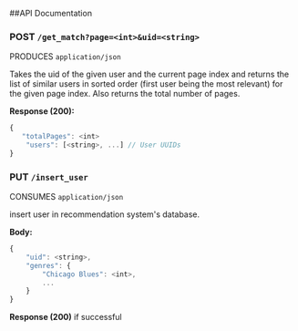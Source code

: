 ##API Documentation
### POST `/get_match?page=<int>&uid=<string>`

PRODUCES ``application/json``

Takes the uid of the given user and the current page index and returns the list of similar users in sorted order (first user being the most relevant) for the given page index. Also returns the total number of pages.


**Response (200):**

```javascript
{
   "totalPages": <int>
	"users": [<string>, ...] // User UUIDs
}
```


### PUT `/insert_user`

CONSUMES `application/json` 

insert user in recommendation system's database.

**Body:**

```javascript
{
	"uid": <string>,
	"genres": {
		"Chicago Blues": <int>,
		...
	}
}
```

**Response (200)** if successful
